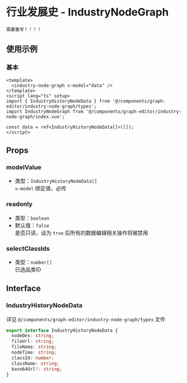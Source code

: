 # 行业发展史 - IndustryNodeGraph
`需要重写！！！！`

## 使用示例
### 基本
```vue
<template>
  <industry-node-graph v-model="data" />
</template>
<script lang="ts" setup>
import { IndustryHistoryNodeData } from '@/components/graph-editor/industry-node-graph/types';
import IndustryNodeGraph from '@/components/graph-editor/industry-node-graph/index.vue';

const data = ref<IndustryHistoryNodeData[]>([]);
</script>
```

## Props

### modelValue
- 类型：`IndustryHistoryNodeData[]`  
`v-model` 绑定值，必传

### readonly
- 类型：`boolean`
- 默认值：`false`  
是否只读，设为 `true` 后所有的数据编辑相关操作将被禁用

### selectClassIds
- 类型：`number[]`  
已选品类ID

## Interface
### IndustryHistoryNodeData
详见 `@/components/graph-editor/industry-node-graph/types` 文件
``` ts
export interface IndustryHistoryNodeData {
  nodeDes: string;
  fileUrl: string;
  fileName: string;
  nodeTime: string;
  classId: number;
  className: string;
  base64Url?: string;
}
```
